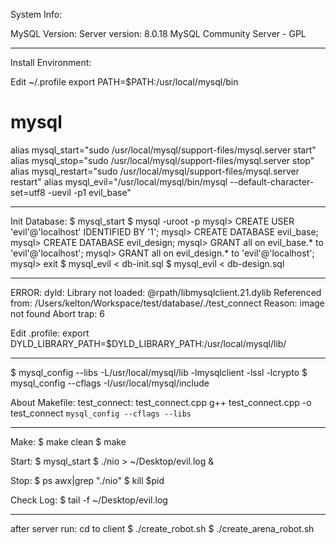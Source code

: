 System Info:

MySQL Version:
Server version: 8.0.18 MySQL Community Server - GPL

-----------------------------------------------------

Install Environment:

Edit ~/.profile
export PATH=$PATH:/usr/local/mysql/bin
# mysql
alias mysql_start="sudo /usr/local/mysql/support-files/mysql.server start"
alias mysql_stop="sudo /usr/local/mysql/support-files/mysql.server stop"
alias mysql_restart="sudo /usr/local/mysql/support-files/mysql.server restart"
alias mysql_evil="/usr/local/mysql/bin/mysql --default-character-set=utf8 -uevil -p1 evil_base"

-----------------------------------------------------

Init Database:
$ mysql_start
$ mysql -uroot -p
mysql> CREATE USER 'evil'@'localhost' IDENTIFIED BY '1'; 
mysql> CREATE DATABASE evil_base;
mysql> CREATE DATABASE evil_design;
mysql> GRANT all on evil_base.* to 'evil'@'localhost';
mysql> GRANT all on evil_design.* to 'evil'@'localhost';
mysql> exit
$ mysql_evil < db-init.sql 
$ mysql_evil < db-design.sql 

-----------------------------------------------------

ERROR:
dyld: Library not loaded: @rpath/libmysqlclient.21.dylib
  Referenced from: /Users/kelton/Workspace/test/database/./test_connect
  Reason: image not found
Abort trap: 6

Edit .profile:
export DYLD_LIBRARY_PATH=$DYLD_LIBRARY_PATH:/usr/local/mysql/lib/

-----------------------------------------------------

$ mysql_config --libs
-L/usr/local/mysql/lib -lmysqlclient -lssl -lcrypto
$ mysql_config --cflags
-I/usr/local/mysql/include

About Makefile:
test_connect: test_connect.cpp
    g++  test_connect.cpp -o test_connect  `mysql_config --cflags --libs`

-----------------------------------------------------

Make:
$ make clean
$ make

Start:
$ mysql_start
$ ./nio > ~/Desktop/evil.log &

Stop:
$ ps awx|grep "./nio"
$ kill $pid

Check Log:
$ tail -f ~/Desktop/evil.log

-----------------------------------------------------
after server run:
cd to client
$ ./create_robot.sh
$ ./create_arena_robot.sh
